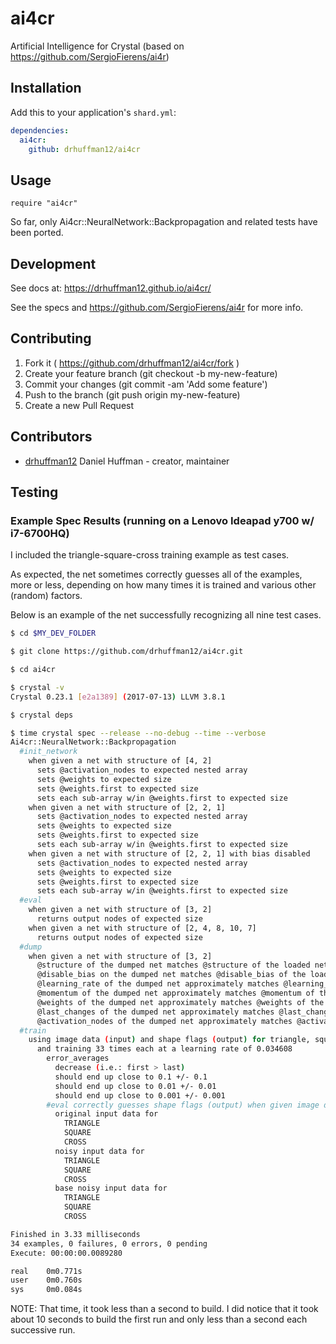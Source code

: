 # ai4cr

Artificial Intelligence for Crystal (based on https://github.com/SergioFierens/ai4r)

## Installation

Add this to your application's `shard.yml`:

```yaml
dependencies:
  ai4cr:
    github: drhuffman12/ai4cr
```

## Usage

```crystal
require "ai4cr"
```

So far, only Ai4cr::NeuralNetwork::Backpropagation and related tests have been ported.

## Development

See docs at: https://drhuffman12.github.io/ai4cr/

See the specs and https://github.com/SergioFierens/ai4r for more info.

## Contributing

1. Fork it ( https://github.com/drhuffman12/ai4cr/fork )
2. Create your feature branch (git checkout -b my-new-feature)
3. Commit your changes (git commit -am 'Add some feature')
4. Push to the branch (git push origin my-new-feature)
5. Create a new Pull Request

## Contributors

- [drhuffman12](https://github.com/drhuffman12) Daniel Huffman - creator, maintainer

## Testing

### Example Spec Results (running on a Lenovo Ideapad y700 w/ i7-6700HQ)

I included the triangle-square-cross training example as test cases.

As expected, the net sometimes correctly guesses all of the examples, more or less, depending on how many times it is trained and various other (random) factors.

Below is an example of the net successfully recognizing all nine test cases.

```bash
$ cd $MY_DEV_FOLDER

$ git clone https://github.com/drhuffman12/ai4cr.git

$ cd ai4cr

$ crystal -v
Crystal 0.23.1 [e2a1389] (2017-07-13) LLVM 3.8.1

$ crystal deps

$ time crystal spec --release --no-debug --time --verbose
Ai4cr::NeuralNetwork::Backpropagation
  #init_network
    when given a net with structure of [4, 2]
      sets @activation_nodes to expected nested array
      sets @weights to expected size
      sets @weights.first to expected size
      sets each sub-array w/in @weights.first to expected size
    when given a net with structure of [2, 2, 1]
      sets @activation_nodes to expected nested array
      sets @weights to expected size
      sets @weights.first to expected size
      sets each sub-array w/in @weights.first to expected size
    when given a net with structure of [2, 2, 1] with bias disabled
      sets @activation_nodes to expected nested array
      sets @weights to expected size
      sets @weights.first to expected size
      sets each sub-array w/in @weights.first to expected size
  #eval
    when given a net with structure of [3, 2]
      returns output nodes of expected size
    when given a net with structure of [2, 4, 8, 10, 7]
      returns output nodes of expected size
  #dump
    when given a net with structure of [3, 2]
      @structure of the dumped net matches @structure of the loaded net
      @disable_bias on the dumped net matches @disable_bias of the loaded net
      @learning_rate of the dumped net approximately matches @learning_rate of the loaded net
      @momentum of the dumped net approximately matches @momentum of the loaded net
      @weights of the dumped net approximately matches @weights of the loaded net
      @last_changes of the dumped net approximately matches @last_changes of the loaded net
      @activation_nodes of the dumped net approximately matches @activation_nodes of the loaded net
  #train
    using image data (input) and shape flags (output) for triangle, square, and cross
      and training 33 times each at a learning rate of 0.034608
        error_averages
          decrease (i.e.: first > last)
          should end up close to 0.1 +/- 0.1
          should end up close to 0.01 +/- 0.01
          should end up close to 0.001 +/- 0.001
        #eval correctly guesses shape flags (output) when given image data (input) of
          original input data for
            TRIANGLE
            SQUARE
            CROSS
          noisy input data for
            TRIANGLE
            SQUARE
            CROSS
          base noisy input data for
            TRIANGLE
            SQUARE
            CROSS

Finished in 3.33 milliseconds
34 examples, 0 failures, 0 errors, 0 pending
Execute: 00:00:00.0089280

real    0m0.771s
user    0m0.760s
sys     0m0.084s
```

NOTE: That time, it took less than a second to build. I did notice that it took about 10 seconds to build the first run and only less than a second each successive run.
